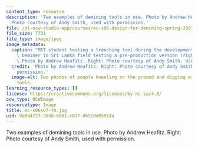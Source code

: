 ```yaml
---
content_type: resource
description: 'Two examples of demining tools in use. Photo by Andrew Heafitz. Right:
  Photo courtesy of Andy Smith, used with permission.'
file: /ol-ocw-studio-app/courses/ec-s06-design-for-demining-spring-2007/9a8d472f2858b081c077db51dd05914a_ec-s06s07-th.jpg
file_size: 7731
file_type: image/jpeg
image_metadata:
  caption: "MIT student testing a trenching tool during the development process (left),\
    \ Deminer in Sri Lanka field testing a pre-production version (right).\_(Left:\
    \ Photo by Andrew Heafitz. Right: Photo courtesy of Andy Smith. Used with permission.)"
  credit: 'Photo by Andrew Heafitz. Right: Photo courtesy of Andy Smith, used with
    permission.'
  image-alt: Two photos of people kneeling on the ground and digging with demining
    tools.
learning_resource_types: []
license: https://creativecommons.org/licenses/by-nc-sa/4.0/
ocw_type: OCWImage
resourcetype: Image
title: ec-s06s07-th.jpg
uid: 9a8d472f-2858-b081-c077-db51dd05914a
---
```

Two examples of demining tools in use. Photo by Andrew Heafitz. Right: Photo courtesy of Andy Smith, used with permission.